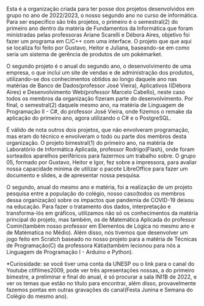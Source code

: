 Esta é a organização criada para ter posse dos projetos desenvolvidos em grupo no ano de 2022/2023, o nosso segundo ano no curso de informática.
Para ser especifico são três projetos, o primeiro é o semestral(2) do primeiro ano dentro da matéria de Fundamentos da Informática que foram 
ministradas pelas professoras Ariane Scarelli e Débora Aires, objetivo foi fazer um programa em C/C++ com uma interface. O projeto que 
que aqui se localiza foi feito por Gustavo, Heitor e Juliana, baseando-se em como seria um sistema de gerência de produtos de um pokémarket.

O segundo projeto é o anual do segundo ano, o desenvolvimento de uma empresa, o que incluí um site de vendas e de administração dos produtos, 
utilizando-se dos conhecimentos obtidos ao longo daquele ano nas matérias de Banco de Dados(professor José Vieira), Aplicativos I(Débora Aires)
e Desenvolvimento Web(professor Marcelo Cabello), neste caso todos os membros da organização fizeram parte do desenvolvimento. 
Por final, o semestral(2) daquele mesmo ano, na matéria de Linguagem de Programação II - C#, do professor José Vieira, onde fizemos o remake da
aplicação do primeiro ano, agora utilizando o C# e o PostgreSQL.

É válido de nota outros dois projetos, que não envolveram programação, mas eram do técnico e envolveram o todo ou parte dos membros desta
organização. O projeto bimestral(1) do primeiro ano, na matéria de Laboratório de Informática Aplicada, professor Rodrigo(Flash), onde foram 
sorteados aparelhos periféricos para fazermos um trabalho sobre. O grupo 05, formado por Gustavo, Heitor e Igor, fez sobre a impressora, para
avaliar nossa capacidade minima de utilizar o pacote LibreOffice para fazer um documento e slides, a de apresentar nossa pesquisa.

O segundo, anual do mesmo ano e matéria, foi a realização de um projeto pesquisa entre a população do colégio, nosso caso(todos os membros 
dessa organização) sobre os impactos que pandemia de COVID-19 deixou na educação. Para fazer o tratamento dos dados, interpretação e 
transforma-lós em gráficos, utilizamos não só os conhecimentos da matéria principal do projeto, mas também, os de Matemática Aplicada do 
professor Comin(também nosso professor em Elementos de Lógica no mesmo ano e de Matématica no Médio). Além disso, nós tivemos que desenvolver
um jogo feito em Scratch baseado no nosso projeto para a matéria de Técnicas de Programação(C) da professora Kátia(também lecionou para nós 
a Linguagem de Programação I - Arduino e Python).

*Curiosidade: se você tiver uma conta da UNESP ou o link para o canal do Youtube ctifilmes2009, pode ver três apresentações nossas, a do 
primeiro bimestre, a preliminar e final do anual, é só procurar a sala INI1B de 2022, e ver os temas que estão no título para encontrar,
além disso, provavelmente fazemos pontas em outras gravações do canal(Festa Junina e Semana do Colégio do mesmo ano).
